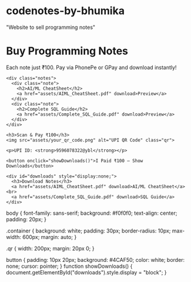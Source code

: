 # codenotes-by-bhumika
"Website to sell  programming notes"
<!DOCTYPE html>
<html lang="en">
<head>
  <meta charset="UTF-8">
  <title>Buy Programming Notes - ₹100</title>
  <link rel="stylesheet" href="style.css">
</head>
<body>
  <div class="container">
    <h1>Buy Programming Notes</h1>
    <p>Each note just ₹100. Pay via PhonePe or GPay and download instantly!</p>

    <div class="notes">
      <div class="note">
        <h2>AI/ML CheatSheet</h2>
        <a href="assets/AIML_CheatSheet.pdf" download>Preview</a>
      </div>
      <div class="note">
        <h2>Complete SQL Guide</h2>
        <a href="assets/Complete_SQL_Guide.pdf" download>Preview</a>
      </div>
    </div>

    <h3>Scan & Pay ₹100</h3>
    <img src="assets/your_qr_code.png" alt="UPI QR Code" class="qr">

    <p>UPI ID: <strong>9596078322@ybl</strong></p>

    <button onclick="showDownloads()">I Paid ₹100 – Show Downloads</button>

    <div id="downloads" style="display:none;">
      <h3>Download Notes</h3>
      <a href="assets/AIML_CheatSheet.pdf" download>AI/ML CheatSheet</a><br>
      <a href="assets/Complete_SQL_Guide.pdf" download>SQL Guide</a>
    </div>
  </div>

  <script src="script.js"></script>
</body>
</html>
body {
  font-family: sans-serif;
  background: #f0f0f0;
  text-align: center;
  padding: 20px;
}

.container {
  background: white;
  padding: 30px;
  border-radius: 10px;
  max-width: 600px;
  margin: auto;
}

.qr {
  width: 200px;
  margin: 20px 0;
}

button {
  padding: 10px 20px;
  background: #4CAF50;
  color: white;
  border: none;
  cursor: pointer;
}
function showDownloads() {
  document.getElementById("downloads").style.display = "block";
}

